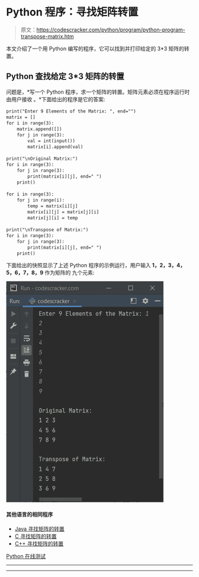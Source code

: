 # Python 程序：寻找矩阵转置

> 原文：<https://codescracker.com/python/program/python-program-transpose-matrix.htm>

本文介绍了一个用 Python 编写的程序，它可以找到并打印给定的 3*3 矩阵的转置。

## Python 查找给定 3*3 矩阵的转置

问题是，*写一个 Python 程序，求一个矩阵的转置。矩阵元素必须在程序运行时由用户接收 。*下面给出的程序是它的答案:

```
print("Enter 9 Elements of the Matrix: ", end="")
matrix = []
for i in range(3):
    matrix.append([])
    for j in range(3):
        val = int(input())
        matrix[i].append(val)

print("\nOriginal Matrix:")
for i in range(3):
    for j in range(3):
        print(matrix[i][j], end=" ")
    print()

for i in range(3):
    for j in range(i):
        temp = matrix[i][j]
        matrix[i][j] = matrix[j][i]
        matrix[j][i] = temp

print("\nTranspose of Matrix:")
for i in range(3):
    for j in range(3):
        print(matrix[i][j], end=" ")
    print()
```

下面给出的快照显示了上述 Python 程序的示例运行，用户输入 **1，2，3，4，5，6，7，8，9** 作为矩阵的 九个元素:

![python program find transpose of matrix](img/d6b3affd9df4476f474511448001a5d2.png)

#### 其他语言的相同程序

*   [Java 寻找矩阵的转置](/java/program/java-program-transpose-matrix.htm)
*   [C 寻找矩阵的转置](/c/program/c-program-transpose-matrix.htm)
*   [C++ 寻找矩阵的转置](/cpp/program/cpp-program-transpose-matrix.htm)

[Python 在线测试](/exam/showtest.php?subid=10)

* * *

* * *